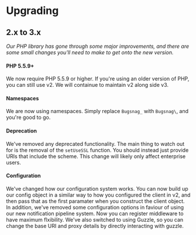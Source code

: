 Upgrading
=========


## 2.x to 3.x

*Our PHP library has gone through some major improvements, and there are some small changes you'll need to make to get onto the new version.*

#### PHP 5.5.9+

We now require PHP 5.5.9 or higher. If you're using an older version of PHP, you can still use v2. We will containue to maintain v2 along side v3.

#### Namespaces

We are now using namespaces. Simply replace `Bugsnag_` with `Bugsnag\`, and you're good to go.

#### Deprecation

We've removed any deprecated functionality. The main thing to watch out for is the removal of the `setUseSSL` function. You should instead just provide URIs that include the scheme. This change will likely only affect enterprise users.

#### Configuration

We've changed how our configuration system works. You can now build up our config object in a similar way to how you configured the client in v2, and then pass that as the first paramater when you construct the client object. In addition, we've removed some configuration options in faviour of using our new notification pipeline system. Now you can register middleware to have maximum flxibility. We've also switched to using Guzzle, so you can change the base URI and proxy details by directly interacting with guzzle.
